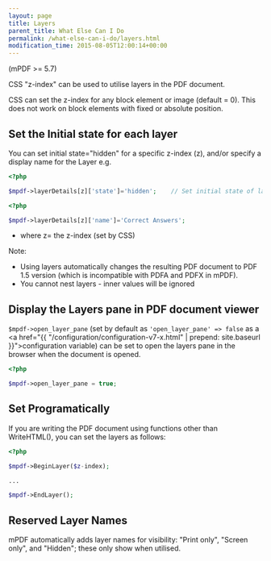 ```yaml
---
layout: page
title: Layers
parent_title: What Else Can I Do
permalink: /what-else-can-i-do/layers.html
modification_time: 2015-08-05T12:00:14+00:00
---
```


(mPDF >= 5.7)

CSS "z-index" can be used to utilise layers in the PDF document.

CSS can set the z-index for any block element or image (default = 0). This does not work on block elements 
with fixed or absolute position.

## Set the Initial state for each layer

You can set initial state="hidden" for a specific z-index (z), and/or specify a display name for the Layer e.g.

```php
<?php

$mpdf->layerDetails[z]['state']='hidden';    // Set initial state of layer - "hidden" or nothing

```

```php
<?php

$mpdf->layerDetails[z]['name']='Correct Answers';

```

- where z= the z-index (set by CSS)

Note:

- Using layers automatically changes the resulting PDF document to PDF 1.5 version (which is incompatible with PDFA and PDFX in mPDF).
- You cannot nest layers - inner values will be ignored

## Display the Layers pane in PDF document viewer

`$mpdf->open_layer_pane` (set by default as `'open_layer_pane' => false` as a 
<a href="{{ "/configuration/configuration-v7-x.html" | prepend: site.baseurl }}">configuration variable</a>) 
can be set to open the layers pane in the browser when the document is opened.

```php
<?php

$mpdf->open_layer_pane = true;

```

## Set Programatically

If you are writing the PDF document using functions other than WriteHTML(), you can set the layers as follows:

```php
<?php

$mpdf->BeginLayer($z-index);

...

$mpdf->EndLayer();

```

## Reserved Layer Names

mPDF automatically adds layer names for visibility: "Print only", "Screen only", and "Hidden"; these only show when utilised.

